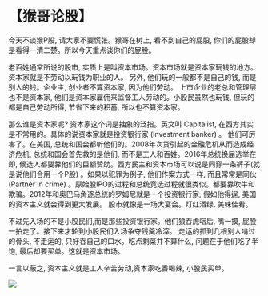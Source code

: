 # 【猴哥论股】

今天不谈猴P股, 请大家不要慌张。猴哥在树上, 看不到自己的屁股, 你们的屁股却是看得一清二楚。所以今天重点谈你们的屁股。

老百姓通常所说的股市, 实质上是叫资本市场。资本市场就是资本家玩钱的地方。资本家就是不劳动以玩钱为职业的人。
另外, 他们玩的一般都不是自己的钱, 而是别人的钱。企业主, 创业者不算资本家, 因为他们劳动。
上市企业的老总和管理层也不是资本家, 他们是资本家雇佣来监督工人劳动的。小股民虽然也玩钱, 但玩的都是自己劳动所得, 节省下来的积蓄, 所以也不算资本家。

那么谁是资本家呢? 资本家这个词是抽象的泛指。英文叫 Capitalist, 在西方其实是不常用的。具体的说资本家就是投资银行家 (Investment banker) 。
他们可厉害了。在美国, 总统和国会都听他们的。2008年次贷引起的金融危机从而造成经济危机, 总统和国会首先救的是他们, 而不是工人和百姓。2016年总统换届选举在即, 候选人都要靠他们的巨额赞助。西方民主和资本市场可以说是同穿一条裤子(就是说他们合用一个P股) 。如果以犯罪为例子, 他们作案方式一样, 而且常常是同伙 (Partner in crime) 。原始股IPO的过程和总统竞选过程就很类似。都要靠吹牛和欺骗。2012年和奥巴马角逐总统的罗姆尼就是一个投资银行家, 假如他得逞, 美国的资本主义就会得到更大发展。
股市就像是一场大宴会。灯红酒绿, 美味佳肴。

不过先入场的不是小股民们,而是那些投资银行家。他们狼吞虎咽后, 嘴一摸, 屁股一拍走了。接下来才轮到小股民们入场争夺残羹冷滓。
走运的抓到几根别人啃过的骨头, 不走运的, 只好吞自己的口水。吃点剩菜并不算什么, 问题在于他们吃了半饱, 最后却要买单。这就是资本市场。

一言以蔽之, 资本主义就是工人辛苦劳动,资本家吃香喝辣, 小股民买单。

![](18.jpg)
 
